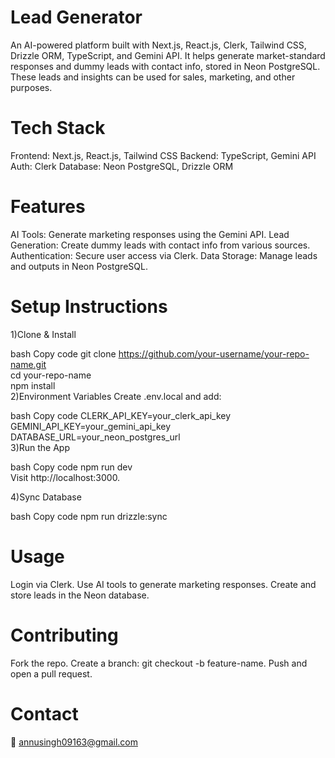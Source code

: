 # Lead Generator
An AI-powered platform built with Next.js, React.js, Clerk, Tailwind CSS, Drizzle ORM, TypeScript, and Gemini API. It helps generate market-standard responses and dummy leads with contact info, stored in Neon PostgreSQL. These leads and insights can be used for sales, marketing, and other purposes.

# Tech Stack
Frontend: Next.js, React.js, Tailwind CSS
Backend: TypeScript, Gemini API
Auth: Clerk
Database: Neon PostgreSQL, Drizzle ORM
# Features
AI Tools: Generate marketing responses using the Gemini API.
Lead Generation: Create dummy leads with contact info from various sources.
Authentication: Secure user access via Clerk.
Data Storage: Manage leads and outputs in Neon PostgreSQL.
# Setup Instructions
1)Clone & Install

bash
Copy code
git clone https://github.com/your-username/your-repo-name.git  
cd your-repo-name  
npm install  
2)Environment Variables
Create .env.local and add:

bash
Copy code
CLERK_API_KEY=your_clerk_api_key  
GEMINI_API_KEY=your_gemini_api_key  
DATABASE_URL=your_neon_postgres_url  
3)Run the App

bash
Copy code
npm run dev  
Visit http://localhost:3000.

4)Sync Database

bash
Copy code
npm run drizzle:sync  
# Usage
Login via Clerk.
Use AI tools to generate marketing responses.
Create and store leads in the Neon database.

# Contributing
Fork the repo.
Create a branch: git checkout -b feature-name.
Push and open a pull request.


# Contact
📧 annusingh09163@gmail.com

